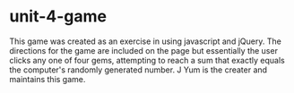 # unit-4-game

This game was created as an exercise in using javascript and jQuery. The directions for the game are included on the page but essentially the user clicks any one of four gems, attempting to reach a sum that exactly equals the computer's randomly generated number. J Yum is the creater and maintains this game. 

